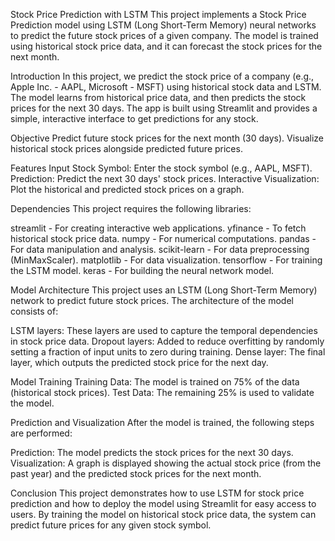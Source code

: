 Stock Price Prediction with LSTM
This project implements a Stock Price Prediction model using LSTM (Long Short-Term Memory) neural networks to predict the future stock prices of a given company. The model is trained using historical stock price data, and it can forecast the stock prices for the next month.

Introduction
In this project, we predict the stock price of a company (e.g., Apple Inc. - AAPL, Microsoft - MSFT) using historical stock data and LSTM. The model learns from historical price data, and then predicts the stock prices for the next 30 days. The app is built using Streamlit and provides a simple, interactive interface to get predictions for any stock.

Objective
Predict future stock prices for the next month (30 days).
Visualize historical stock prices alongside predicted future prices.

Features
Input Stock Symbol: Enter the stock symbol (e.g., AAPL, MSFT).
Prediction: Predict the next 30 days' stock prices.
Interactive Visualization: Plot the historical and predicted stock prices on a graph.

Dependencies
This project requires the following libraries:

streamlit - For creating interactive web applications.
yfinance - To fetch historical stock price data.
numpy - For numerical computations.
pandas - For data manipulation and analysis.
scikit-learn - For data preprocessing (MinMaxScaler).
matplotlib - For data visualization.
tensorflow - For training the LSTM model.
keras - For building the neural network model.

Model Architecture
This project uses an LSTM (Long Short-Term Memory) network to predict future stock prices. The architecture of the model consists of:

LSTM layers: These layers are used to capture the temporal dependencies in stock price data.
Dropout layers: Added to reduce overfitting by randomly setting a fraction of input units to zero during training.
Dense layer: The final layer, which outputs the predicted stock price for the next day.

Model Training
Training Data: The model is trained on 75% of the data (historical stock prices).
Test Data: The remaining 25% is used to validate the model.

Prediction and Visualization
After the model is trained, the following steps are performed:

Prediction: The model predicts the stock prices for the next 30 days.
Visualization: A graph is displayed showing the actual stock price (from the past year) and the predicted stock prices for the next month.

Conclusion
This project demonstrates how to use LSTM for stock price prediction and how to deploy the model using Streamlit for easy access to users. By training the model on historical stock price data, the system can predict future prices for any given stock symbol.

